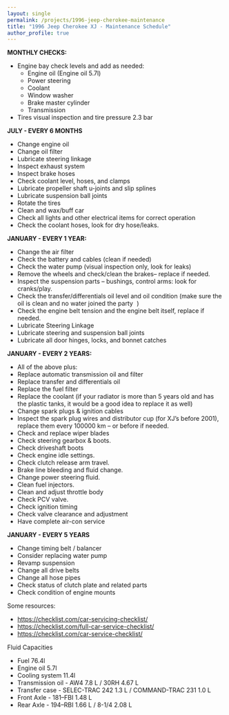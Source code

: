 ```yaml
---
layout: single
permalink: /projects/1996-jeep-cherokee-maintenance
title: "1996 Jeep Cherokee XJ - Maintenance Schedule"
author_profile: true
---
```


**MONTHLY CHECKS:**
* Engine bay check levels and add as needed:
    * Engine oil (Engine oil 5.7l)
    * Power steering 
    * Coolant
    * Window washer
    * Brake master cylinder
    * Transmission 
* Tires visual inspection and tire pressure 2.3 bar


**JULY - EVERY 6 MONTHS** 
* Change engine oil
* Change oil filter
* Lubricate steering linkage
* Inspect exhaust system
* Inspect brake hoses
* Check coolant level, hoses, and clamps
* Lubricate propeller shaft u-joints and slip splines
* Lubricate suspension ball joints
* Rotate the tires 
* Clean and wax/buff car
* Check all lights and other electrical items for correct operation
* Check the coolant hoses, look for dry hose/leaks.


**JANUARY - EVERY 1 YEAR:**
* Change the air filter
* Check the battery and cables (clean if needed)
* Check the water pump (visual inspection only, look for leaks)
* Remove the wheels and check/clean the brakes– replace if needed.
* Inspect the suspension parts – bushings, control arms: look for cranks/play.
* Check the transfer/differentials oil level and oil condition (make sure the oil is clean and no water joined the party ![🙂](data:image/png;base64,iVBORw0KGgoAAAANSUhEUgAAAAEAAAABCAQAAAC1HAwCAAAAC0lEQVR42mNgYAAAAAMAASsJTYQAAAAASUVORK5CYII=) )
* Check the engine belt tension and the engine belt itself, replace if needed.
* Lubricate Steering Linkage
* Lubricate steering and suspension ball joints
* Lubricate all door hinges, locks, and bonnet catches


**JANUARY - EVERY 2 YEARS:**
* All of the above plus:
* Replace automatic transmission oil and filter
* Replace transfer and differentials oil
* Replace the fuel filter
* Replace the coolant (if your radiator is more than 5 years old and has the plastic tanks, it would be a good idea to replace it as well)
* Change spark plugs & ignition cables
* Inspect the spark plug wires and distributor cup (for XJ’s before 2001), replace them every 100000 km – or before if needed.
* Check and replace wiper blades
* Check steering gearbox & boots.
* Check driveshaft boots
* Check engine idle settings.
* Check clutch release arm travel.
* Brake line bleeding and fluid change.
* Change power steering fluid.
* Clean fuel injectors.
* Clean and adjust throttle body
* Check PCV valve.
* Check ignition timing
* Check valve clearance and adjustment
* Have complete air-con service


**JANUARY - EVERY 5 YEARS**
* Change timing belt / balancer
* Consider replacing water pump
* Revamp suspension
* Change all drive belts
* Change all hose pipes
* Check status of clutch plate and related parts
* Check condition of engine mounts


Some resources:
* https://checklist.com/car-servicing-checklist/
* https://checklist.com/full-car-service-checklist/
* https://checklist.com/car-service-checklist/

Fluid Capacities 
* Fuel 76.4l
* Engine oil 5.7l 
* Cooling system 11.4l 
* Transmission oil - AW4 7.8 L / 30RH 4.67 L
* Transfer case - SELEC-TRAC 242 1.3 L / COMMAND-TRAC 231 1.0 L
* Front Axle - 181–FBI 1.48 L
* Rear Axle - 194–RBI 1.66 L / 8-1/4  2.08 L